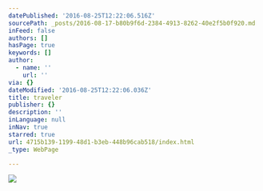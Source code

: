 ```yaml
---
datePublished: '2016-08-25T12:22:06.516Z'
sourcePath: _posts/2016-08-17-b80b9f6d-2384-4913-8262-40e2f5b0f920.md
inFeed: false
authors: []
hasPage: true
keywords: []
author:
  - name: ''
    url: ''
via: {}
dateModified: '2016-08-25T12:22:06.036Z'
title: traveler
publisher: {}
description: ''
inLanguage: null
inNav: true
starred: true
url: 4715b139-1199-48d1-b3eb-448b96cab518/index.html
_type: WebPage

---
```

![](https://the-grid-user-content.s3-us-west-2.amazonaws.com/01d6cfac-a197-4459-bbee-0810b876ed94.jpg)
